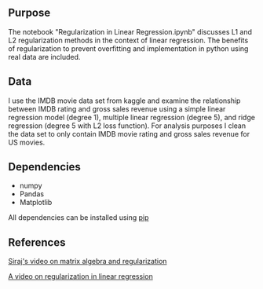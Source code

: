 ## Purpose
The notebook "Regularization in Linear Regression.ipynb" discusses L1 and L2 regularization methods in the context of linear regression. The benefits of regularization to prevent overfitting and implementation in python using real data are included.

## Data
I use the IMDB movie data set from kaggle and examine the relationship between IMDB rating and gross sales revenue using a simple linear regression model (degree 1), multiple linear regression (degree 5), and ridge regression (degree 5 with L2 loss function). For analysis purposes I clean the data set to only contain IMDB movie rating and gross sales revenue for US movies.

## Dependencies
* numpy
* Pandas
* Matplotlib

All dependencies can be installed using [pip](https://pip.pypa.io/en/stable/)

## References
[Siraj's video on matrix algebra and regularization](https://www.youtube.com/watch?v=s0Q3CojqRfM&t=1s)

[A video on regularization in linear regression](https://www.youtube.com/watch?v=sO4ZirJh9ds)
